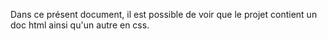 Dans ce présent document, il est possible de voir que le projet contient un doc html ainsi qu'un autre en css.

